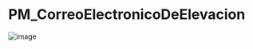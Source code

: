 # PM_CorreoElectronicoDeElevacion

![image](https://user-images.githubusercontent.com/104856701/212369232-07d3a54e-217c-497d-9549-848841e31144.png)

